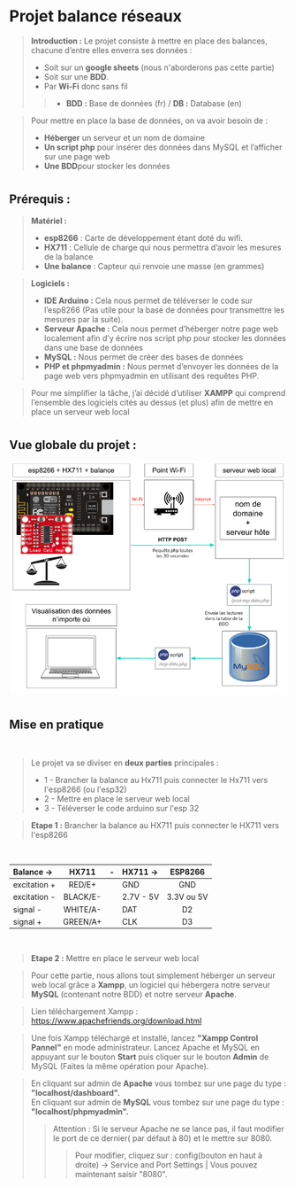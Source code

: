 

# **Projet balance réseaux**


>**Introduction :** Le projet consiste à mettre en place des balances, chacune d’entre elles enverra ses données :
> * Soit sur un **google sheets** (nous n'aborderons pas cette partie)
> * Soit sur une **BDD**. 
> * Par **Wi-Fi** donc sans fil 
>> * **BDD :** Base de données (fr) / **DB :** Database (en) 

>Pour mettre en place la base de données, on va avoir besoin de :
> * **Héberger** un serveur et un nom de domaine
> * **Un script php** pour insérer des données dans MySQL et l’afficher sur une page web
> * **Une BDD**pour stocker les données

# 
## **Prérequis :**
>**Matériel :** 
> * **esp8266** : Carte de développement étant doté du wifi.
> * **HX711** : Cellule de charge qui nous permettra d’avoir les mesures de la balance
> * **Une balance** : Capteur qui renvoie une masse (en grammes)

>**Logiciels :**
> * **IDE Arduino :**
Cela nous permet de téléverser le code sur l’esp8266
(Pas utile pour la base de données pour transmettre 
les mesures par la suite).
> * **Serveur Apache :**
Cela nous permet d’héberger notre page web localement
afin d’y écrire nos script php pour stocker les données 
dans une base de données
> * **MySQL :**
Nous permet de créer des bases de données
> * **PHP et phpmyadmin :**
Nous permet d’envoyer les données de la page web vers phpmyadmin en utilisant des requêtes PHP.

>Pour me simplifier la tâche, j’ai décidé d’utiliser **XAMPP** qui comprend l’ensemble des logiciels cités au dessus (et plus) afin de mettre en place un serveur web local 

#
## **Vue globale du projet :** 
![Texte alternatif](overview_project.png "Titre, facultatif")

#
## **Mise en pratique**
<br>

> Le projet va se diviser en **deux parties** principales :
> * 1 - Brancher la balance au Hx711 puis connecter le Hx711 vers l'esp8266 (ou l'esp32)
> * 2 - Mettre en place le serveur web local
> * 3 - Téléverser le code arduino sur l'esp 32

> **Etape 1 :** Brancher la balance au HX711 puis connecter le HX711 vers l'esp8266
<br>

| Balance ->    | HX711          | - | HX711  ->| ESP8266    |
| :--------     |:--------------:|-:| :--------  |:-----------:|
| excitation +  |   RED/E+       |  | GND        |   GND       |      
| excitation -  | BLACK/E-       |  | 2.7V - 5V  | 3.3V ou 5V  | 
| signal -      | WHITE/A-       |  |  DAT       | D2          |
| signal +      | GREEN/A+       |  | CLK        | D3          |  
<br>

>**Etape 2 :** Mettre en place le serveur web local
<brW>

>Pour cette partie, nous allons tout simplement héberger un serveur web local grâce a **Xampp**, un logiciel qui hébergera notre serveur **MySQL** (contenant notre BDD) et notre serveur **Apache**.

>Lien téléchargement Xampp : https://www.apachefriends.org/download.html

>Une fois Xampp téléchargé et installé, lancez **"Xampp Control Pannel"** en mode administrateur. Lancez Apache et MySQL en appuyant sur le bouton **Start** puis cliquer sur le bouton **Admin** de MySQL (Faites la même opération pour Apache). 

>En cliquant sur admin de **Apache** vous tombez sur une page du type : **"localhost/dashboard".**   
>En cliquant sur admin de **MySQL** vous tombez sur une page du type : **"localhost/phpmyadmin".**
>>Attention : Si le serveur Apache ne se lance pas, il faut modifier le port de ce dernier( par défaut à 80) et le mettre sur 8080.
>>>Pour modifier, cliquez sur : config(bouton en haut à droite) -> Service and Port Settings | Vous pouvez maintenant saisir "8080". <br>   



